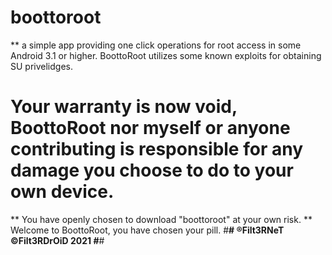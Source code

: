 # boottoroot
** a simple app providing one click operations for root access in some Android 3.1 or higher. BoottoRoot utilizes some known exploits for obtaining SU privelidges.
# Your warranty is now void, BoottoRoot nor myself or anyone contributing is responsible for any damage you choose to do to your own device.
** You have openly chosen to download "boottoroot" at your own risk.
** Welcome to BoottoRoot, you have chosen your pill.
#**# ®Filt3RNeT ©Filt3RDrOiD 2021 #**#
